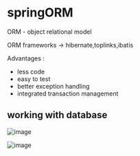 # springORM
ORM - object relational model

ORM frameworks -> hibernate,toplinks,ibatis

Advantages : 
  - less code
  - easy to test
  - better exception handling
  - integrated transaction management
  

## working with database
![image](https://user-images.githubusercontent.com/36466687/134795778-901eb718-28ca-43e9-aede-fb0dbc3052fb.png)

![image](https://user-images.githubusercontent.com/36466687/134795878-8aa78dc5-8803-4c25-99ec-ade321f85482.png)
